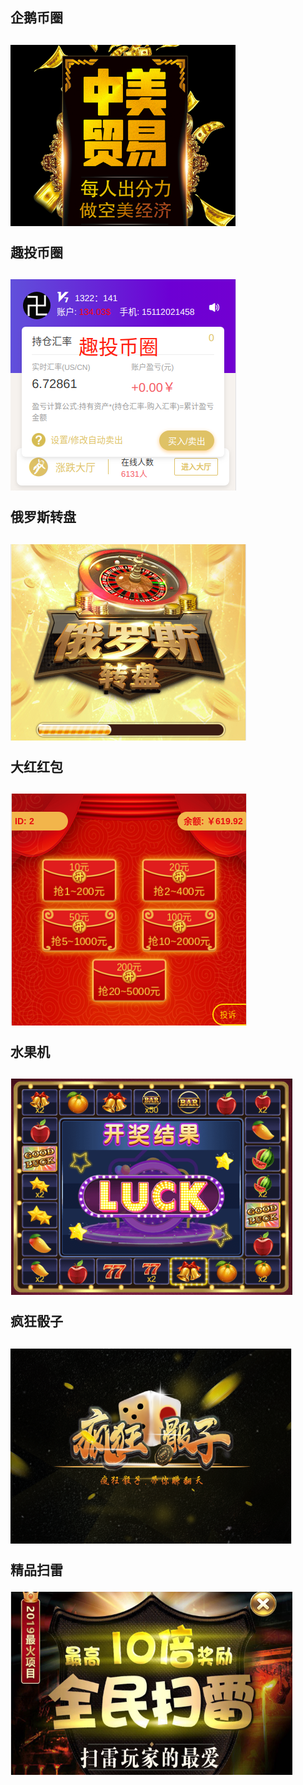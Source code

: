 企鹅币圈
--------
<img src="img/qier.png"/><p/>
趣投币圈
--------
<img src="img/qutou.png"/><p/>
俄罗斯转盘
----------
<img src="img/luosi.jpg"/><p/>
大红红包
--------
<img src="img/dared.png"/><p/>
水果机
-------
<img src="img/fruit.png"/><p/>
疯狂骰子
-------
<img src="img/touzi.png"/><p/>
精品扫雷
-------
<img src="img/saolei.png"/><p/>
